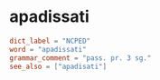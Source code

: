 # apadissati

``` toml
dict_label = "NCPED"
word = "apadissati"
grammar_comment = "pass. pr. 3 sg."
see_also = ["apadisati"]
```

